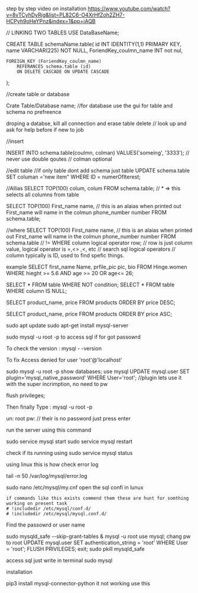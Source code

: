 

step by step video on installation 
https://www.youtube.com/watch?v=8vTCyhDyRjg&list=PL82C6-O4XrHfZoh2ZH7-HCPyh9oHeYPnz&index=1&pp=iAQB



// LINKING TWO TABLES
USE DataBaseName;

CREATE TABLE schemaName.table(
	id INT IDENTITY(1,1) PRIMARY KEY,
	name VARCHAR(225) NOT NULL,
    ForiendKey_coulmn_name  INT not nul,

	FOREIGN_KEY (ForiendKey_coulmn_name)
		REFERANCES schema.table (id)
		ON DELETE CASCADE ON UPDATE CASCADE 
);




//create table or database

Crate Table/Database name;   //for database use the gui for table and schema no prefreence

droping a databse, kill all connection and erase
table delete // look up and ask for help before if new to job


//insert

INSERT INTO schema.table(coulmn, colman) VALUES('someing', '3333'); // never use double qoutes
                                                                    // colman optional

//edit table
      //if only table dont add schema just table
UPDATE schema.table SET columan ='new item" WHERE ID = numerOfIterest;




//Allias
SELECT TOP(100) colum, colum FROM schema.table;
    // * => this selects all columns from table


SELECT TOP(100)
     First_name name, // this is an alaias when printed out First_name will name in the colmun
     phone_number number
 FROM schema.table;


//where
    SELECT TOP(100)
        First_name name, // this is an alaias when printed out First_name will name in the colmun
        phone_number number
    FROM schema.table                                                                     // !=
    WHERE column  logical operator  row;  // row is just column value, logical operator is =,<> ,<, etc
                                          // search sql logical operators
                                          // column typically is ID, used to find spefic things.

example
    SELECT 
        first_name Name,
        prfile_pic pic, 
        bio 
    FROM Hinge.women 
    WHERE hieght >= 5.6 AND age >= 20 OR age<= 26;

SELECT * FROM table WHERE NOT condition;
SELECT * FROM table WHERE column IS NULL;

SELECT product_name, price FROM products ORDER BY price DESC;

SELECT product_name, price FROM products ORDER BY price ASC;











sudo apt update 
sudo apt-get install mysql-server

sudo mysql -u root -p    to access sql if for got passowrd



To check the version : 
mysql - -version 

To fix Access denied for user 'root'@'localhost'

sudo mysql -u root -p 
show databases; 
use mysql 
UPDATE mysql.user SET plugin='mysql_native_password' WHERE User='root';  //plugin lets use it with the super incrimption, no need to pw

flush privileges; 

Then finally Type :
mysql -u root -p 



un: root
pw: // their is no password just press enter



run the server using  this command 

sudo service mysql start
sudo service mysql restart

check if its running using 
sudo service mysql status

using linux this is how check error log

tail -n 50 /var/log/mysql/error.log


sudo nano /etc/mysql/my.cnf  open the sql confi in lunux   

    if commands like this exists commend them these are hunt for somthing working on present task
    # !includedir /etc/mysql/conf.d/
    # !includedir /etc/mysql/mysql.conf.d/







Find the passowrd or user name 

sudo mysqld_safe --skip-grant-tables &
mysql -u root
use mysql;
chang pw to root 
UPDATE mysql.user SET authentication_string = 'root' WHERE User = 'root';
FLUSH PRIVILEGES;
exit;
sudo pkill mysqld_safe


access sql just write in terminal 
sudo mysql


installation

pip3 install mysql-connector-python     it not working use this


